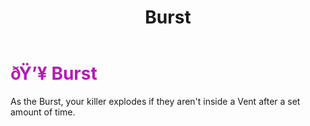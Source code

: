 ﻿---
lang: en-US
title: Burst
prev: Bewilder
next: Cyber
---
# <font color=#b619b9>ðŸ’¥ <b>Burst</b></font> <Badge text="Helpful" type="tip" vertical="middle"/>

As the Burst, your killer explodes if they aren't inside a Vent after a set amount of time.